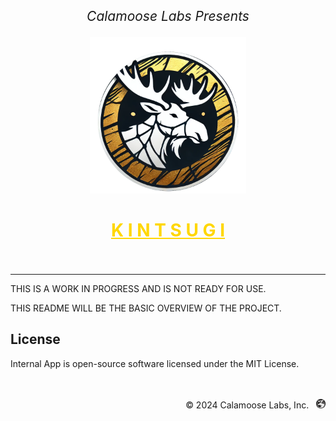<p align="center" style="font-size: 1.5em;">
  <i>Calamoose Labs Presents</i>
</p>
<p align="center">
  <img height="250px" src="./static/kintsugi-logo.png" alt="Logo" />
</p>
<h1 align="center" style="color: gold;">
  <u>K I N T S U G I</u>
  <br />
  <br />
</h1>

---

THIS IS A WORK IN PROGRESS AND IS NOT READY FOR USE.

THIS README WILL BE THE BASIC OVERVIEW OF THE PROJECT.

## License

Internal App is open-source software licensed under the MIT License.

<p align="right">
  <br />
  <br />
  <span>© 2024 Calamoose Labs, Inc.</span> &nbsp; <img src="./static/logo.png" alt="Calamoose Labs Logo" height="15px">
</p>
